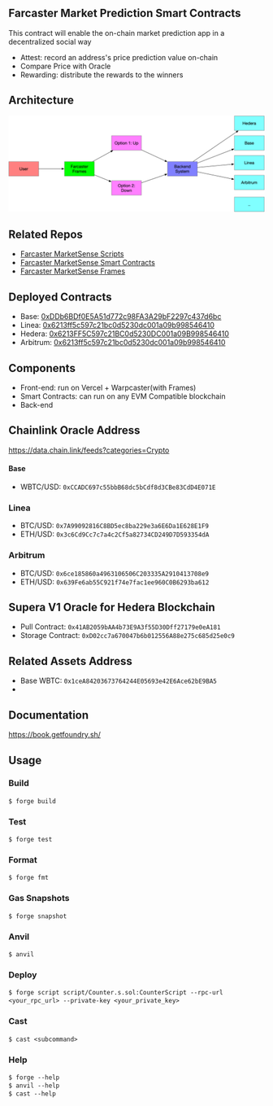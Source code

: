 ## Farcaster Market Prediction Smart Contracts

This contract will enable the on-chain market prediction app in a decentralized social way

* Attest: record an address's price prediction value on-chain
* Compare Price with Oracle
* Rewarding: distribute the rewards to the winners


## Architecture

![Farcaster MarketSense Architecture](./static/farcaster-marketsense-architecture.png)

## Related Repos

- [Farcaster MarketSense Scripts](https://github.com/starit/fc-prediction-scripts)
- [Farcaster MarketSense Smart Contracts](https://github.com/starit/fc-prediction-contracts)
- [Farcaster MarketSense Frames](https://github.com/starit/fc-prediction-frames)

## Deployed Contracts

* Base: [0xDDb6BDf0E5A51d772c98FA3A29bF2297c437d6bc](https://sepolia.basescan.org/address/0x1ffc30a27acef1255bac2f58f30d20d976e15031)
* Linea: [0x6213ff5c597c21bc0d5230dc001a09b998546410](https://sepolia.basescan.org/address/0xddb6bdf0e5a51d772c98fa3a29bf2297c437d6bc)
* Hedera: [0x6213FF5C597c21BC0d5230DC001a09B998546410](https://hashscan.io/testnet/contract/0.0.3649867?p=1&k=1709365817.795453920)
* Arbitrum: [0x6213ff5c597c21bc0d5230dc001a09b998546410](https://sepolia.arbiscan.io/address/0x6213ff5c597c21bc0d5230dc001a09b998546410)


## Components

* Front-end: run on Vercel + Warpcaster(with Frames)
* Smart Contracts: can run on any EVM Compatible blockchain
* Back-end

## Chainlink Oracle Address 

https://data.chain.link/feeds?categories=Crypto

#### Base
* WBTC/USD: `0xCCADC697c55bbB68dc5bCdf8d3CBe83CdD4E071E`

### Linea
* BTC/USD: `0x7A99092816C8BD5ec8ba229e3a6E6Da1E628E1F9`
* ETH/USD: `0x3c6Cd9Cc7c7a4c2Cf5a82734CD249D7D593354dA`

### Arbitrum
* BTC/USD: `0x6ce185860a4963106506C203335A2910413708e9`
* ETH/USD: `0x639Fe6ab55C921f74e7fac1ee960C0B6293ba612`

## Supera V1 Oracle for Hedera Blockchain

* Pull Contract: `0x41AB2059bAA4b73E9A3f55D30Dff27179e0eA181`
* Storage Contract: `0xD02cc7a670047b6b012556A88e275c685d25e0c9`


## Related Assets Address

* Base WBTC: `0x1ceA84203673764244E05693e42E6Ace62bE9BA5`
* 

## Documentation

https://book.getfoundry.sh/

## Usage

### Build

```shell
$ forge build
```

### Test

```shell
$ forge test
```

### Format

```shell
$ forge fmt
```

### Gas Snapshots

```shell
$ forge snapshot
```

### Anvil

```shell
$ anvil
```

### Deploy

```shell
$ forge script script/Counter.s.sol:CounterScript --rpc-url <your_rpc_url> --private-key <your_private_key>
```

### Cast

```shell
$ cast <subcommand>
```

### Help

```shell
$ forge --help
$ anvil --help
$ cast --help
```

